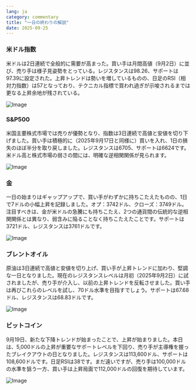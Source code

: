 ```yaml
---
lang: ja
category: commentary
title: "一日の終わりの解説"
date: 2025-09-25
---
```


### 米ドル指数

米ドルは2日連続で全般的に需要が高まった。買い手は月間高値（9月2日）に並び、売り手は様子見姿勢をとっている。レジスタンスは98.26、サポートは97.39に設定された。上昇トレンドは勢いを増しているものの、日足のRSI（相対力指数）は57となっており、テクニカル指標で買われ過ぎが示唆されるまでは更なる上昇余地が残されている。

![Image](https://markleighedu.github.io/img/Sep-2025/25-Sep-2025/usdindex.jpg)

### S&P500

米国主要株式市場では売りが優勢となり、指数は3日連続で高値と安値を切り下げました。買い手は積極的に（2025年9月17日と同様に）買いを入れ、1日の損失のほぼ半分を取り戻しました。レジスタンスは6705、サポートは6624です。米ドル高と株式市場の弱さの間には、明確な逆相関関係が見られます。

![Image](https://markleighedu.github.io/img/Sep-2025/25-Sep-2025/sp500.jpg)

### 金

一日の始まりはギャップアップで、買い手がわずかに持ちこたえたものの、1日で7ドルの小幅上昇を記録しました。オプ：3742ドル、クローズ：3749ドル。注目すべきは、金が米ドルの急騰にも持ちこたえ、2つの通貨間の伝統的な逆相関関係とは異なり、弱含みに陥ることなく持ちこたえたことです。サポートは3721ドル、レジスタンスは3761ドルです。

![Image](https://markleighedu.github.io/img/Sep-2025/25-Sep-2025/gold.jpg)

### ブレントオイル

原油は3日連続で高値と安値を切り上げ、買い手が上昇トレンドに加わり、堅調な一日となりました。現在のレジスタンスレベルは月初（2025年9月2日）に試されましたが、売り手が介入し、以前の上昇トレンドを反転させました。買い手は再びこれらのレベルを試し、70ドル水準を目指すでしょう。サポートは67.68ドル、レジスタンスは68.83ドルです。

![Image](https://markleighedu.github.io/img/Sep-2025/25-Sep-2025/brentoil.jpg)

### ビットコイン

9月19日、新たな下降トレンドが始まったことで、上昇が始まりました。本日は、5,000ドルの上昇が重要なサポートレベルを下回り、売り手が主導権を握ったブレイクアウトの日となりました。レジスタンスは113,600ドル、サポートは108,600ドルです。日足RSIは38です。まだ遠いですが、売り手は100,000ドルの水準を狙う一方、買い手は上昇局面で112,000ドルの回復を期待しています。

![Image](https://markleighedu.github.io/img/Sep-2025/25-Sep-2025/bitcoin.jpg)


